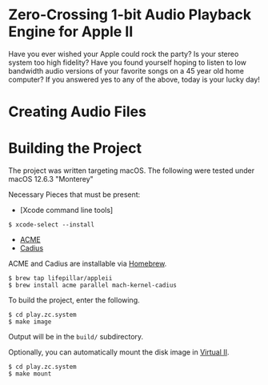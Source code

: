 # Zero-Crossing 1-bit Audio Playback Engine for Apple II

Have you ever wished your Apple could rock the party? Is your stereo system too high fidelity? Have you found yourself hoping to listen to low bandwidth audio versions of your favorite songs on a 45 year old home computer? If you answered yes to any of the above, today is your lucky day!

# Creating Audio Files



# Building the Project

The project was written targeting macOS. The following were tested under macOS 12.6.3 "Monterey"

Necessary Pieces that must be present:
 - [Xcode command line tools]
``` shell
$ xcode-select --install
```

 - [ACME](https://sourceforge.net/projects/acme-crossass/)
 - [Cadius](https://github.com/mach-kernel/cadius)


ACME and Cadius are installable via [Homebrew](https://brew.sh/).

``` shell
$ brew tap lifepillar/appleii
$ brew install acme parallel mach-kernel-cadius
```

To build the project, enter the following.

``` shell
$ cd play.zc.system
$ make image
```

Output will be in the `build/` subdirectory.



Optionally, you can automatically mount the disk image in [Virtual II](http://virtualii.com/).

``` shell
$ cd play.zc.system
$ make mount
```

